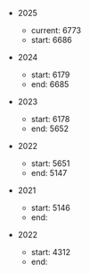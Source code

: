 - 2025
    - current: 6773
    - start: 6686

- 2024
    - start: 6179
    - end: 6685

- 2023
    - start: 6178
    - end: 5652

- 2022
    - start: 5651
    - end: 5147

- 2021
    - start: 5146
    - end: 

- 2022
    - start: 4312 
    - end: 